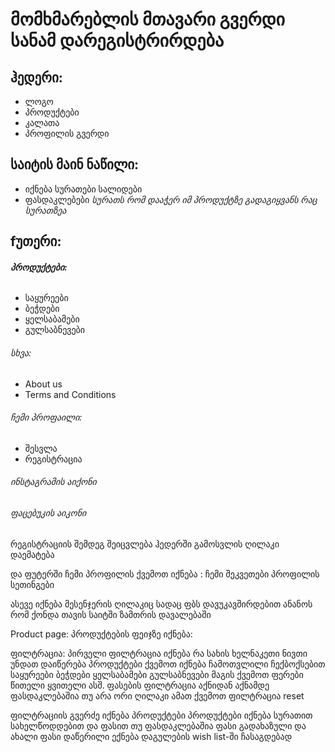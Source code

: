 # მომხმარებლის მთავარი გვერდი სანამ დარეგისტრირდება

## ჰედერი:
 * ლოგო
 * პროდუქტები
 * კალათა
 * პროფილის გვერდი

## საიტის მაინ ნაწილი:
 * იქნება სურათები სალიდები 
 * ფასდაკლებები
 *სურათს რომ დააჭერ იმ პროდუქტზე გადაგიყვანს რაც სურათზეა*

## fუთერი:
 ###### **პროდუქტები:**
  * საყურეები
  * ბეჭდები
  * ყელსაბამები
  * გულსაბნევები
 ###### სხვა:
  * About us
  * Terms and Conditions
###### ჩემი პროფაილი:
  * შესვლა
  * რეგისტრაცია

 ###### ინსტაგრამის აიქონი
 ###### ფაცებუკის აიკონი

რეგისტრაციის შემდეგ შეიცვლება ჰედერში გამოსვლის ღილაკი დაემატება

და ფუტერში ჩემი პროფილის ქვემოთ იქნება :
ჩემი შეკვეთები
პროფილის სეთინგები

ასევე იქნება მესენჯერის ღილაკიც სადაც ფბს დავუკავშირდებით ანანოს რომ ქონდა თავის საიტში ზამთრის დავალებაში


Product page:
პროდუქტების ფეიჯზე იქნება:

ფილტრაცია:
 პირველი ფილტრაცია იქნება რა სახის ხელნაკეთი ნივთი უნდათ
 დაიწერება პროდუქტები
 ქვემოთ იქნება ჩამოთვლილი
 ჩექბოქსებით
 საყურეები
 ბეჭდები
 ყელსაბამები
 გულსაბნევები
მაგის ქვემოთ ფერები 
 წითელი ყვითელი ასშ.
ფასების ფილტრაცია 
 აქნიდან აქნამდე 
 ფასდაკლებაშია თუ არა
ორი ღილაკი ამათ ქვემოთ
ფილტრაცია 
reset

ფილტრაციის გვერძე იქნება პროდუქტები
 პროდუქტები იქნება სურათით სახელწოდდებით და ფასით თუ ფასდაკლებაშია ფასი გადახაზული და ახალი ფასი  დაწერილი ექნება დაგულების wish list-ში ჩასაგდებად

